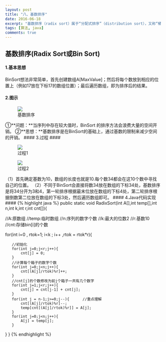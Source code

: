 ```yaml
---
layout: post
title: "八、基数排序"
date: 2016-06-18
excerpt: "基数排序（radix sort）属于“分配式排序”（distribution sort），又称“桶子法”（bucket sort）或bin sort，顾名思义，它是透过键值的部份资讯，将要排序的元素分配至某些“桶”中，藉以达到排序的作用，基数排序法是属于稳定性的排序，其时间复杂度为O (nlog(r)m)，其中r为所采取的基数，而m为堆数，在某些时候，基数排序法的效率高于其它的稳定性排序法。"
tags: [算法, java]
comments: true
---
```

## 基数排序(Radix Sort或Bin Sort) ##
#### 1.基本思想 ####
BinSort想法非常简单，首先创建数组A[MaxValue]；然后将每个数放到相应的位置上（例如17放在下标17的数组位置）；最后遍历数组，即为排序后的结果。
#### 2.图示 ####
<figure>
	<a href="https://raw.githubusercontent.com/ShadoFung/ShadoFung.GitHub.io/master/_posts/images/sorting_algorithm/radix_sort_1.png"><img src="https://raw.githubusercontent.com/ShadoFung/ShadoFung.GitHub.io/master/_posts/images/sorting_algorithm/radix_sort_1.png"></a>
	<figcaption>基数排序</figcaption>
</figure>
①**问题：**当序列中存在较大值时，BinSort 的排序方法会浪费大量的空间开销。  
②**思想：**基数排序是在BinSort的基础上，通过基数的限制来减少空间的开销。
#### 3.过程 ####
<figure>
	<a href="https://raw.githubusercontent.com/ShadoFung/ShadoFung.GitHub.io/master/_posts/images/sorting_algorithm/radix_sort_2.png"><img src="https://raw.githubusercontent.com/ShadoFung/ShadoFung.GitHub.io/master/_posts/images/sorting_algorithm/radix_sort_2.png"></a>
	<figcaption>过程1</figcaption>
</figure>
<figure>
	<a href="https://raw.githubusercontent.com/ShadoFung/ShadoFung.GitHub.io/master/_posts/images/sorting_algorithm/radix_sort_3.png"><img src="https://raw.githubusercontent.com/ShadoFung/ShadoFung.GitHub.io/master/_posts/images/sorting_algorithm/radix_sort_3.png"></a>
	<figcaption>过程2</figcaption>
</figure>
（1）首先确定基数为10，数组的长度也就是10.每个数34都会在这10个数中寻找自己的位置。  
（2）不同于BinSort会直接将数34放在数组的下标34处，基数排序是将34分开为3和4，第一轮排序根据最末位放在数组的下标4处，第二轮排序根据倒数第二位放在数组的下标3处，然后遍历数组即可。
#### 4.Java代码实现 ####
{% highlight java %}
public static void RadixSort(int A[],int temp[],int n,int k,int r,int cnt[]){

   //A:原数组
   //temp:临时数组
   //n:序列的数字个数
   //k:最大的位数2
   //r:基数10
   //cnt:存储bin[i]的个数

   for(int i=0 , rtok=1; i<k ; i++ ,rtok = rtok*r){

       //初始化
       for(int j=0;j<r;j++){
           cnt[j] = 0;
       }
       //计算每个箱子的数字个数
       for(int j=0;j<n;j++){
           cnt[(A[j]/rtok)%r]++;
       }
       //cnt[j]的个数修改为前j个箱子一共有几个数字
       for(int j=1;j<r;j++){
           cnt[j] = cnt[j-1] + cnt[j];
       }
       for(int j = n-1;j>=0;j--){      //重点理解
           cnt[(A[j]/rtok)%r]--;
           temp[cnt[(A[j]/rtok)%r]] = A[j];
       }
       for(int j=0;j<n;j++){
           A[j] = temp[j];
       }
   }
}
{% endhighlight %}
